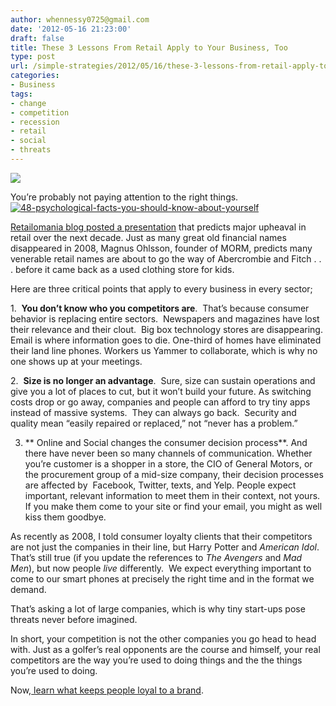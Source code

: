 ```yaml
---
author: whennessy0725@gmail.com
date: '2012-05-16 21:23:00'
draft: false
title: These 3 Lessons From Retail Apply to Your Business, Too
type: post
url: /simple-strategies/2012/05/16/these-3-lessons-from-retail-apply-to-your-business-too
categories:
- Business
tags:
- change
- competition
- recession
- retail
- social
- threats
---
```


![](http://static1.squarespace.com/static/56c87f52356fb0ec8c23c9b7/56d09050d9fd567b5dd38d8b/56d09058d9fd567b5dd38de8/1456509775889/48-psychological-facts-you-should-know-about-yourself.jpg)

  



You’re probably not paying attention to the right things.
[![48-psychological-facts-you-should-know-about-yourself](http://static1.squarespace.com/static/56c87f52356fb0ec8c23c9b7/t/56d09102d9fd567b5dd39b5f/1456509186100/48-psychological-facts-you-should-know-about-yourself_thumb.jpg)
](http://static1.squarespace.com/static/56c87f52356fb0ec8c23c9b7/t/56d09102d9fd567b5dd39b5d/1456509186005/48-psychological-facts-you-should-know-about-yourself.jpg)




[Retailomania blog posted a presentation](http://retailomania.blogspot.com/2012/05/recession-survival-and-end-of-retail.html) that predicts major upheaval in retail over the next decade. Just as many great old financial names disappeared in 2008, Magnus Ohlsson, founder of MORM, predicts many venerable retail names are about to go the way of Abercrombie and Fitch . . . before it came back as a used clothing store for kids.




Here are three critical points that apply to every business in every sector;




1.  **You don’t know who you competitors are**.  That’s because consumer behavior is replacing entire sectors.  Newspapers and magazines have lost their relevance and their clout.  Big box technology stores are disappearing. Email is where information goes to die. One-third of homes have eliminated their land line phones. Workers us Yammer to collaborate, which is why no one shows up at your meetings.




2.  **Size is no longer an advantage**.  Sure, size can sustain operations and give you a lot of places to cut, but it won’t build your future. As switching costs drop or go away, companies and people can afford to try tiny apps instead of massive systems.  They can always go back.  Security and quality mean “easily repaired or replaced,” not “never has a problem.”




3. ** Online and Social changes the consumer decision process**. And there have never been so many channels of communication. Whether you’re customer is a shopper in a store, the CIO of General Motors, or the procurement group of a mid-size company, their decision processes are affected by  Facebook, Twitter, texts, and Yelp. People expect important, relevant information to meet them in their context, not yours.  If you make them come to your site or find your email, you might as well kiss them goodbye.




As recently as 2008, I told consumer loyalty clients that their competitors are not just the companies in their line, but Harry Potter and _American Idol_. That’s still true (if you update the references to _The Avengers_ and _Mad Men_), but now people _live_ differently.  We expect everything important to come to our smart phones at precisely the right time and in the format we demand.




That’s asking a lot of large companies, which is why tiny start-ups pose threats never before imagined.




In short, your competition is not the other companies you go head to head with. Just as a golfer’s real opponents are the course and himself, your real competitors are the way you’re used to doing things and the the things you’re used to doing.




Now,[ learn what keeps people loyal to a brand](/simple-strategies/2011/06/20/top-100-attributes-of-favorite-loyalty-programs).
